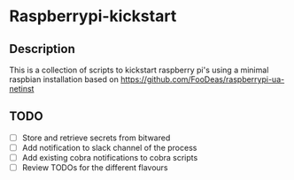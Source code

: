 # Raspberrypi-kickstart
## Description
This is a collection of scripts to kickstart raspberry pi's using a minimal raspbian installation based on https://github.com/FooDeas/raspberrypi-ua-netinst
## TODO
- [ ] Store and retrieve secrets from bitwared
- [ ] Add notification to slack channel of the process
- [ ] Add existing cobra notifications to cobra scripts
- [ ] Review TODOs for the different flavours
